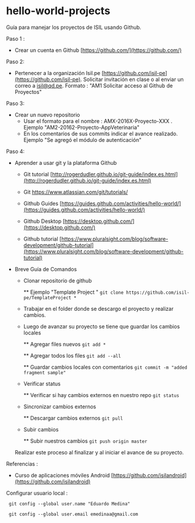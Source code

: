 # hello-world-projects
Guía para manejar los proyectos de ISIL  usando Github.

Paso 1 :

- Crear un cuenta en Github [https://github.com/](https://github.com/)

Paso 2:

- Pertenecer a la organización Isil.pe [https://github.com/isil-pe](https://github.com/isil-pe). Solicitar invitación en clase o al enviar un correo  a isil@qd.pe. Formato : "AM1 Solicitar acceso al Github de Proyectos"

Paso 3:

- Crear un nuevo repositorio
    * Usar el formato para el nombre : AMX-2016X-Proyecto-XXX . Ejemplo "AM2-20162-Proyecto-AppVeterinaria"
    * En los comentarios de sus commits indicar el avance realizado. Ejemplo "Se agregó el módulo de autenticación"
    
Paso 4:

- Aprender a usar git y la plataforma Github

  * Git tutorial [http://rogerdudler.github.io/git-guide/index.es.html](http://rogerdudler.github.io/git-guide/index.es.html)
  
  * Git https://www.atlassian.com/git/tutorials/
  
  * Github Guides [https://guides.github.com/activities/hello-world/](https://guides.github.com/activities/hello-world/)
  
  * Github Desktop [https://desktop.github.com/](https://desktop.github.com/)
  
  * Github tutorial [https://www.pluralsight.com/blog/software-development/github-tutorial](https://www.pluralsight.com/blog/software-development/github-tutorial)
 
- Breve Guía de Comandos

  * Clonar repositorio de github 
  
    ** Ejemplo "Template Project "    ``` git clone https://github.com/isil-pe/TemplateProject * ```
    
  * Trabajar en el folder donde se descargo el proyecto y realizar cambios.
  
  * Luego de avanzar su proyecto se tiene que  guardar los cambios locales
  
    ** Agregar files nuevos ``` git add * ```
    
    ** Agregar todos los files  ``` git add --all ```
    
    ** Guardar cambios locales con comentarios ``` git commit -m "added fragment sample" ```
    
  * Verificar status
  
    ** Verificar si hay cambios externos en nuestro repo ``` git status ```
  
  * Sincronizar cambios externos
  
    ** Descargar cambios externos ``` git pull ```
    
  * Subir cambios
  
    ** Subir nuestros cambios ``` git push origin master ```
    
  Realizar este proceso al finalizar y al iniciar el avance de su proyecto.




Referencias :

- Curso de aplicaciones móviles Android [https://github.com/isilandroid](https://github.com/isilandroid)


Configurar usuario local :

```
 git config --global user.name "Eduardo Medina"
``` 

```
 git config --global user.email emedinaa@gmail.com
```

